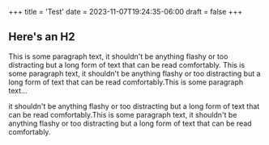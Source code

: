 +++
title = 'Test'
date = 2023-11-07T19:24:35-06:00
draft = false
+++

## Here's an H2
This is some paragraph text, it shouldn't be anything flashy or too distracting but a long form of text that can be read comfortably. This is some paragraph text, it shouldn't be anything flashy or too distracting but a long form of text that can be read comfortably.This is some paragraph text...

it shouldn't be anything flashy or too distracting but a long form of text that can be read comfortably.This is some paragraph text, it shouldn't be anything flashy or too distracting but a long form of text that can be read comfortably.

